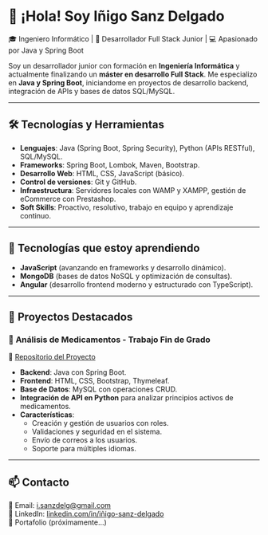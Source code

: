 # 👋 ¡Hola! Soy Iñigo Sanz Delgado

🎓 Ingeniero Informático | 🚀 Desarrollador Full Stack Junior | 💻 Apasionado por Java y Spring Boot

Soy un desarrollador junior con formación en **Ingeniería Informática** y actualmente finalizando un **máster en desarrollo Full Stack**. Me especializo en **Java y Spring Boot**, iniciandome en proyectos de desarrollo backend, integración de APIs y bases de datos SQL/MySQL.

---

## 🛠️ **Tecnologías y Herramientas**
- **Lenguajes**: Java (Spring Boot, Spring Security), Python (APIs RESTful), SQL/MySQL.
- **Frameworks**: Spring Boot, Lombok, Maven, Bootstrap.
- **Desarrollo Web**: HTML, CSS, JavaScript (básico).
- **Control de versiones**: Git y GitHub.
- **Infraestructura**: Servidores locales con WAMP y XAMPP, gestión de eCommerce con Prestashop.
- **Soft Skills**: Proactivo, resolutivo, trabajo en equipo y aprendizaje continuo.

---

## 📖 **Tecnologías que estoy aprendiendo**
- **JavaScript** (avanzando en frameworks y desarrollo dinámico).
- **MongoDB** (bases de datos NoSQL y optimización de consultas).
- **Angular** (desarrollo frontend moderno y estructurado con TypeScript).

---

## 📌 **Proyectos Destacados**
### 🔹 **Análisis de Medicamentos - Trabajo Fin de Grado**
🔗 [Repositorio del Proyecto](https://github.com/InigoSanz/ACTIVUS)
- **Backend**: Java con Spring Boot.
- **Frontend**: HTML, CSS, Bootstrap, Thymeleaf.
- **Base de Datos**: MySQL con operaciones CRUD.
- **Integración de API en Python** para analizar principios activos de medicamentos.
- **Características**:
  - Creación y gestión de usuarios con roles.
  - Validaciones y seguridad en el sistema.
  - Envío de correos a los usuarios.
  - Soporte para múltiples idiomas.

---

## 📫 **Contacto**
📩 Email: i.sanzdelg@gmail.com  
🔗 LinkedIn: [linkedin.com/in/iñigo-sanz-delgado](https://www.linkedin.com/in/i%C3%B1igo-sanz-delgado-854751164/)  
📂 Portafolio (próximamente...)  

